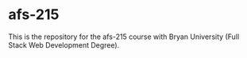 # afs-215
This is the repository for the afs-215 course with Bryan University (Full Stack Web Development Degree).
